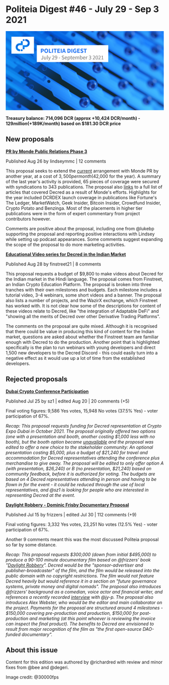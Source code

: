 # Politeia Digest #46 - July 29 - Sep 3 2021

![Image credit: @30000fps](img/issue046/046-title.png)

**Treasury balance: 714,096 DCR (approx +10,424 DCR/month) - $129 million (+$189K/month) based on $181.30 DCR price**

## New proposals

**[PR by Monde Public Relations Phase 3](https://proposals.decred.org/record/58d9f46)**

Published Aug 26 by lindseymmc | 12 comments

This proposal seeks to extend the [current](https://proposals-archive.decred.org/proposals/c81926b) arrangement with Monde PR by another year, at a cost of $3,500 per month ($42,000 for the year). A summary of the last year's activity is provided, 65 pieces of coverage were secured with syndications to 343 publications. The proposal also [links](https://github.com/decredcommunity/outreach/blob/data/data/monde-pr-media-coverage.csv) to a full list of articles that covered Decred as a result of Monde's efforts. Highlights for the year included DCRDEX launch coverage in publications like Fortune's The Ledger, MarketWatch, Geek Insider, Bitcoin Insider, Crowdfund Insider, Crypto Potato and Benzinga. Most of the placements in higher tier publications were in the form of expert commentary from project contributors however.

Comments are positive about the proposal, including one from @lukebp supporting the proposal and reporting positive interactions with Lindsey while setting up podcast appearances. Some comments suggest expanding the scope of the proposal to do more marketing activities.

**[Educational Video series for Decred in the Indian Market](https://proposals.decred.org/record/150cf81)**

Published Aug 28 by finstreet21 | 8 comments

This proposal requests a budget of $9,800 to make videos about Decred for the Indian market in the Hindi language. The proposal comes from Finstreet, an Indian Crypto Education Platform. The proposal is broken into three tranches with their own milestones and budgets. Each milestone includes a tutorial video, 3-4 webinars, some short videos and a banner. The proposal also lists a number of projects, and the WazirX exchange, which Finstreet has worked with. It is not clear how some of the descriptions for content of these videos relate to Decred, like "the integration of Adaptable DeFi" and "showing all the merits of Decred over other Derivative Trading Platforms".

The comments on the proposal are quite mixed. Although it is recognised that there could be value in producing this kind of content for the Indian market, questions are asked about whether the Finstreet team are familiar enough with Decred to do the production. Another point that is highlighted specifically is the plan to run webinars with young developers and direct 1,500 new developers to the Decred Discord - this could easily turn into a negative effect as it would use up a lot of time from the established developers.

## Rejected proposals

**[Dubai Crypto Conference Participation](https://proposals.decred.org/record/51c4128)**

Published Jul 25 by sz1 | edited Aug 20 | 20 comments (+5)

Final voting figures: 9,586 Yes votes, 15,948 No votes (37.5% Yes) - voter participation of 67%.

*Recap: This proposal requests funding for Decred representation at Crypto Expo Dubai in October 2021. The proposal originally offered two options (one with a presentation and booth, another costing $1,000 less with no booth), but the booth option became [unavailable](https://proposals.decred.org/record/51c4128/comments/6) and the proposal was edited to offer a new choice to the stakeholder community: An optional presentation costing $5,000, plus a budget of $21,240 for travel and accommodation for Decred representatives attending the conference plus merchandise to give away. The proposal will be edited to only offer option A (with presentation, $26,240) or B (no presentation, $21,240) based on community feedback, before it is authorized for voting. The budgets are based on 4 Decred representatives attending in person and having to be flown in for the event - it could be reduced through the use of local representatives, and @sz1 is looking for people who are interested in representing Decred at the event.*

**[Daylight Robbery - Dominic Frisby Documentary Proposal](https://proposals.decred.org/record/ae609f1)**

Published Jul 15 by frizzers | edited Jul 30 | 112 comments (+9)

Final voting figures: 3,332 Yes votes, 23,251 No votes (12.5% Yes) - voter participation of 67%.

Another 9 comments meant this was the most discussed Politeia proposal so far by some distance.

*Recap: This proposal requests $300,000 (down from initial $495,000) to produce a 90-100 minute documentary film based on @frizzers' book "[Daylight Robbery](https://www.penguin.co.uk/books/309/309526/daylight-robbery/9780241360842.html)". Decred would be the "sponsor-advertiser and publisher-broadcaster" of the film, and the film would be released into the public domain with no copyright restrictions. The film would not feature Decred heavily but would reference it in a section on "future governance systems, private money and digital nomads". The proposal also introduces @frizzers' background as a comedian, voice actor and financial writer, and references a recently recorded [interview](https://youtu.be/ZCfIM8IHurU) with @jy-p. The proposal also introduces Alex Webster, who would be the editor and main collaborator on the project. Payments for the proposal are structured around 4 milestones - $150,000 covering pre-production and production, $150,000 for post-production and marketing (at this point whoever is reviewing the invoice can inspect the final product). The benefits to Decred are envisioned to result from major recognition of the film as "the first open-source DAO-funded documentary".*

## About this issue

Content for this edition was authored by @richardred with review and minor fixes from @bee and @degeri.

Image credit: @30000fps

